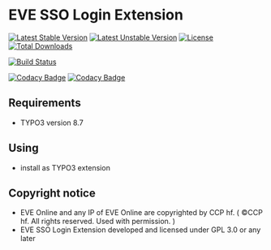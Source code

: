 # EVE SSO Login Extension

[![Latest Stable Version](https://poser.pugx.org/gerh/evesso/v/stable)](https://packagist.org/packages/gerh/evesso)
[![Latest Unstable Version](https://poser.pugx.org/gerh/evesso/v/unstable)](https://packagist.org/packages/gerh/evesso)
[![License](https://poser.pugx.org/gerh/evesso/license)](https://packagist.org/packages/gerh/evesso)
[![Total Downloads](https://poser.pugx.org/gerh/evecorp/downloads)](https://packagist.org/packages/gerh/evesso)

[![Build Status](https://travis-ci.org/henning-gerhardt/evesso.svg?branch=master)](https://travis-ci.org/henning-gerhardt/evesso)

[![Codacy Badge](https://api.codacy.com/project/badge/Grade/1aff3d3c74894397ae293fc12215fc1b)](https://www.codacy.com/app/henning-gerhardt/evesso?utm_source=github.com&amp;utm_medium=referral&amp;utm_content=henning-gerhardt/evesso&amp;utm_campaign=Badge_Grade)
[![Codacy Badge](https://api.codacy.com/project/badge/Coverage/1aff3d3c74894397ae293fc12215fc1b)](https://www.codacy.com/app/henning-gerhardt/evesso?utm_source=github.com&amp;utm_medium=referral&amp;utm_content=henning-gerhardt/evesso&amp;utm_campaign=Badge_Coverage)

## Requirements

* TYPO3 version 8.7

## Using

* install as TYPO3 extension

## Copyright notice

* EVE Online and any IP of EVE Online are copyrighted by CCP hf. ( ©CCP hf. All rights reserved. Used with permission. )
* EVE SSO Login Extension developed and licensed under GPL 3.0 or any later

